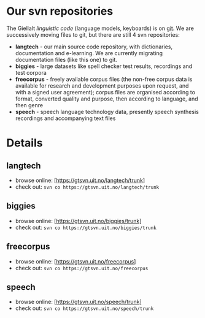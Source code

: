 # Our svn repositories

The Giellalt *linguistic code* (language models, keyboards) is on [git](http://github.com/giellalt). We are successively moving files to git, but there are still 4 svn repositories:


* **langtech** - our main source code repository, with dictionaries, documentation and e-learning. We are currently migrating documentation files (like this one) to git.
* **biggies** - large datasets like spell checker test results, recordings and test corpora
* **freecorpus** - freely available corpus files (the non-free corpus data is available for research and development purposes upon request, and with a signed user agreement); corpus files are organised according to format, converted quality and purpose, then according to language, and then genre
* **speech** - speech language technology data, presently speech synthesis recordings and accompanying text files


# Details


## langtech


* browse online: [https://gtsvn.uit.no/langtech/trunk]
* check out: `svn co https://gtsvn.uit.no/langtech/trunk`


## biggies


* browse online: [https://gtsvn.uit.no/biggies/trunk]
* check out: `svn co https://gtsvn.uit.no/biggies/trunk`


## freecorpus


* browse online: [https://gtsvn.uit.no/freecorpus]
* check out: `svn co https://gtsvn.uit.no/freecorpus`


## speech


* browse online: [https://gtsvn.uit.no/speech/trunk]
* check out: `svn co https://gtsvn.uit.no/speech/trunk`

